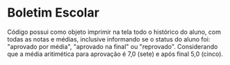 # Boletim Escolar
Código possui como objeto imprimir na tela todo o histórico do aluno, com todas as notas e médias, inclusive informando se o status do aluno foi: "aprovado por média", "aprovado na final" ou "reprovado". Considerando que a média aritimética para aprovação é 7,0 (sete) e após final 5,0 (cinco).
